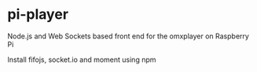 pi-player
=========

Node.js and Web Sockets based front end for the omxplayer on Raspberry Pi

Install fifojs, socket.io and moment using npm
